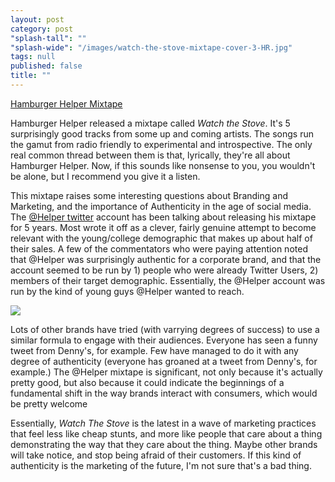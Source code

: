 ```yaml
---
layout: post
category: post
"splash-tall": ""
"splash-wide": "/images/watch-the-stove-mixtape-cover-3-HR.jpg"
tags: null
published: false
title: ""
---
```


[Hamburger Helper Mixtape](https://soundcloud.com/hamburgerhelper/sets/watch-the-stove)

Hamburger Helper released a mixtape called _Watch the Stove_. It's 5 surprisingly good tracks from some up and coming artists. The songs run the gamut from radio friendly to experimental and introspective. The only real common thread between them is that, lyrically, they're all about Hamburger Helper. Now, if this sounds like nonsense to you, you wouldn't be alone, but I recommend you give it a listen. 

This mixtape raises some interesting questions about Branding and Marketing, and the importance of Authenticity in the age of social media. The [@Helper twitter](https://twitter.com/helper) account has been talking about releasing his mixtape for 5 years. Most wrote it off as a clever, fairly genuine attempt to become relevant with the young/college demographic that makes up about half of their sales. A few of the commentators who were paying attention noted that @Helper was surprisingly authentic for a corporate brand, and that the account seemed to be run by 1) people who were already Twitter Users, 2) members of their target demographic. Essentially, the @Helper account was run by the kind of young guys @Helper wanted to reach. 

![]({{site.baseurl}}/images/watch-the-stove-mixtape-cover-3-HR.jpg)

Lots of other brands have tried (with varrying degrees of success) to use a similar formula to engage with their audiences. Everyone has seen a funny tweet from Denny's, for example. Few have managed to do it with any degree of authenticity (everyone has groaned at a tweet from Denny's, for example.) The @Helper mixtape is significant, not only because it's actually pretty good, but also because it could indicate the beginnings of a fundamental shift in the way brands interact with consumers, which would be pretty welcome 

Essentially, _Watch The Stove_ is the latest in a wave of marketing practices that feel less like cheap stunts, and more like people that care about a thing demonstrating the way that they care about the thing. Maybe other brands will take notice, and stop being afraid of their customers. If this kind of authenticity is the marketing of the future, I'm not sure that's a bad thing. 

